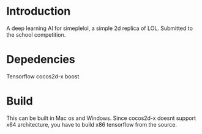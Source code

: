# Introduction
A deep learning AI for simeplelol, a simple 2d replica of LOL. Submitted to the school competition.

# Depedencies
Tensorflow cocos2d-x boost

# Build
This can be built in Mac os and Windows. Since cocos2d-x doesnt support x64 architecture, you have to build x86 tensorflow from the source. 
